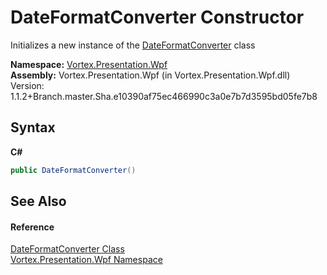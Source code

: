 # DateFormatConverter Constructor 
 

Initializes a new instance of the <a href="T_Vortex_Presentation_Wpf_DateFormatConverter.md">DateFormatConverter</a> class

**Namespace:**&nbsp;<a href="N_Vortex_Presentation_Wpf.md">Vortex.Presentation.Wpf</a><br />**Assembly:**&nbsp;Vortex.Presentation.Wpf (in Vortex.Presentation.Wpf.dll) Version: 1.1.2+Branch.master.Sha.e10390af75ec466990c3a0e7b7d3595bd05fe7b8

## Syntax

**C#**<br />
``` C#
public DateFormatConverter()
```


## See Also


#### Reference
<a href="T_Vortex_Presentation_Wpf_DateFormatConverter.md">DateFormatConverter Class</a><br /><a href="N_Vortex_Presentation_Wpf.md">Vortex.Presentation.Wpf Namespace</a><br />